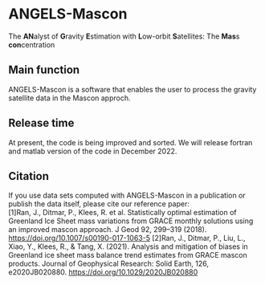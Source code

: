 # ANGELS-Mascon
The **AN**alyst of **G**ravity **E**stimation with **L**ow-orbit **S**atellites:
The **Mas**s **con**centration
## Main function
ANGELS-Mascon is a software that enables the user to process the gravity satellite data in the Mascon approch.

## Release time
At present, the code is being improved and sorted.
We will release fortran and matlab version of the code in December 2022.

## Citation
If you use data sets computed with ANGELS-Mascon in a publication or publish the data itself, please cite our reference paper:<br>
[1]Ran, J., Ditmar, P., Klees, R. et al. Statistically optimal estimation of Greenland Ice Sheet mass variations from GRACE monthly solutions using an improved mascon approach. J Geod 92, 299–319 (2018). https://doi.org/10.1007/s00190-017-1063-5
[2]Ran, J., Ditmar, P., Liu, L., Xiao, Y., Klees, R., & Tang, X. (2021). Analysis and mitigation of biases in Greenland ice sheet mass balance trend estimates from GRACE mascon products. Journal of Geophysical Research: Solid Earth, 126, e2020JB020880. https://doi.org/10.1029/2020JB020880
